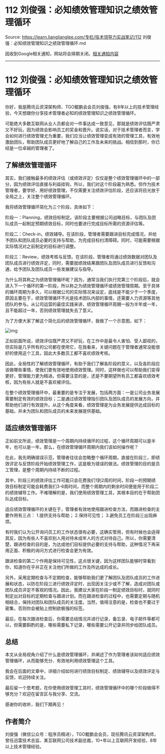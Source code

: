 # 112 刘俊强：必知绩效管理知识之绩效管理循环 

Source: https://learn.lianglianglee.com/专栏/技术领导力实战笔记/112 刘俊强：必知绩效管理知识之绩效管理循环.md

因收到Google相关通知，网站将会择期关闭。[相关通知内容](https://lumendatabase.org/notices/44265620)

---

# 112 刘俊强：必知绩效管理知识之绩效管理循环

你好，我是腾讯云资深架构师、TGO鲲鹏会会员刘俊强，有8年以上的技术管理经验，今天想跟你分享技术管理者必知的绩效管理知识之绩效管理循环。

可能绝大多数互联网从业人员都会对一件事达成一致意见，那就是绩效评估既严肃又不好玩，因为绩效会影响员工的奖金和晋升。说实话，对于技术管理者而言，学会如何进行绩效管理尤为重要，我们应当让绩效管理变成有效的管理工具，有效地激励团队，帮助团队成员更好地了解自己的工作及未来的挑战。相信到那时，你已经是一位卓越的管理者了。

## 了解绩效管理循环

其实，我们接触最多的绩效评估（或绩效评定）仅仅是整个绩效管理循环中的一部分，因为绩效评估直接与利益挂钩，所以，我们对这个阶段最为熟悉。但作为技术管理者，要学好、用好绩效管理，不仅需要关注绩效评估阶段，还应该将目光放于全局之上，关注整个绩效管理循环。

我将绩效管理循环简化为三个阶段，具体如下：

阶段一：Planning，绩效目标制定。该阶段主要根据公司战略目标，与团队及团队成员一起制定预期绩效目标，同时也要进行完成目标所需的资源评估等。

阶段二：Check-in，绩效辅导。在该阶段，管理者需要跟进目标完成情况，并给予团队和团队成员必要的支持与帮助，为完成目标扫清障碍。同时，可能需要根据实际情况对之前制定的目标进行调整。

阶段三：Review，绩效考核与反馈。在该阶段，管理者将通过绩效数据对团队及团队成员进行绩效评定，同时，需要就绩效结果跟团队及团队成员进行反馈和沟通，给予团队及团队成员一些发展建议与指导。

为什么将其称之为绩效管理循环呢？因为，通常当我们执行完第三个阶段后，就会进入下一个循环的第一阶段，所以称之为绩效管理循环或绩效管理周期。至于具体的循环周期为多久，可以根据公司的实际情况来设定，底线是不能少于一个季度，原因主要在于，绩效管理循环不光是技术团队内部的事情，还需要人力资源等其他团队的参与。从公司运营的最佳实践来讲，绩效管理循环周期一般为半年或一年，且不能超过一年，否则绩效管理就失去了意义。

为了方便大家了解这个简化后的绩效管理循环，我做了一个示意图，如下：

![img](assets/a965a737d702bc6bd370c88165ae7088.png)

正如前面所说，绩效评估既严肃又不好玩，在工作中是最令人害怕、受人鄙视的，但实际是几乎所有的公司都在使用它，在我看来，关键问题在于管理者通常没能很好的使用这个工具，因此大多数员工都不喜欢绩效考核。

因此，全局性的了解绩效管理循环，有助于我们了解各阶段的意义，以及各阶段应该做哪些事情，使我们更有效地使用绩效管理。同时，这样做也可以帮助我们变得更好，管理能力更为精进。但需要注意的是，还是不要期望所有员工都喜欢绩效考核，因为有些人就是不喜欢被评估。

在整个绩效管理循环中，最重要的是专注于发展，包括两方面：一是公司业务发展需要制定有效的绩效目标；二是通过绩效管理指引团队及团队成员的发展方向，并帮助他们进行有效提升。从这个角度来看，绩效管理是为业务发展提供达成目标的基础，并未为团队和团队成员的未来发展提供基础。

## 适应绩效管理循环

正如前文所说，绩效管理是一个周期内持续循环的过程，这个循环周期可以是半年，也可以是一年。那么，在绩效管理循环周期内我们该如何操作呢？

在此，我先明确错误示范，管理者往往会忽略整个循环周期，直接在阶段三，即绩效评定与反馈阶段开始绩效管理工作，这是极为错误的做法。绩效管理的目的是员工管理，是整个周期内持续不断的过程。

其中，阶段三的绩效评估工作可能只会花费我们1到2周的时间，阶段一的预期绩效目标制定可能会耗费我们3-6周时间，而整个周期内的剩余时间便是用于阶段二的绩效辅导工作。不难理解的是，我们使用绩效管理工具，其根本目的在于帮助团队达成目标。

适应绩效管理循环的关键在于，管理者有效地使用跟进检查方法，而跟进检查的主要作用有三点：
1.提供支持与帮助；
2.保持可见性；
3.避免员工在阶段三出现麻烦。

有时我们认为公开询问员工的工作状态很有必要，这确实管用，但有时候也会适得其反，因为有些人不喜欢别人用对待未成年人的方式对待自己。所以，你需要清楚，跟进检查的目的是，为达成他们目标提供必要的支持与帮助，这种情况下再采用正面、积极的询问方式进行检查会更为有效。

跟进检查的第二个作用是保持可见性，这点很关键，因为这样团队能够时常看到你，知道你在乎并正在关注他们所做的工作及所达成的成长。

另外，采用定期检查与不定期检查，能够帮助我们更了解团队及团队成员的工作进展和状态，以防在阶段三进行绩效评定时，出现因关注少或不了解，造成对团队或团队成员评定不客观的情况。因此，我建议大家在阶段一制定绩效目标时，就同时制定出对目标的定期检查与跟进计划。而在跟进检查的过程中，也需要定期与随机相结合，保持对团队和团队成员的关注度。当然，值得注意的是，检查也不要过于密集，否则你会被贴上控制欲极强的标签。

最后，在每次跟进检查后，你需要总结情况并进行记录，备忘录、电子邮件等都可以，但需要斟酌的是，哪些需要私下记录，哪些需要公开记录并同步给团队成员。

## 总结

本文从全局视角介绍了什么是绩效管理循环，并阐述了作为管理者该如何适应绩效管理循环，从而能够充分、有效地利用绩效管理这个工具。

我会在后面的文章中，详细介绍如何进行绩效目标制定、绩效辅导以及绩效评定与反馈，欢迎持续关注。

最后留一个思考题，在你使用绩效管理工具时，绩效管理循环中的哪个阶段做得不够充分？欢迎在留言区与我分享、交流。

感谢你的收听，我们下期再见！

## 作者简介

刘俊强（微信公众号：程序员精进），TGO鲲鹏会会员，现任腾讯云资深架构师，曾任迅雷技术总监、某互联网公司技术副总裁，10+年以上互联网开发经验，8年以上技术管理经验。